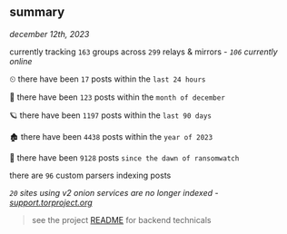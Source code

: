 
## summary
_december 12th, 2023_

currently tracking `163` groups across `299` relays & mirrors - _`106` currently online_

⏲ there have been `17` posts within the `last 24 hours`

🦈 there have been `123` posts within the `month of december`

🪐 there have been `1197` posts within the `last 90 days`

🏚 there have been `4438` posts within the `year of 2023`

🦕 there have been `9128` posts `since the dawn of ransomwatch`

there are `96` custom parsers indexing posts

_`20` sites using v2 onion services are no longer indexed - [support.torproject.org](https://support.torproject.org/onionservices/v2-deprecation/)_

> see the project [README](https://github.com/joshhighet/ransomwatch#ransomwatch--) for backend technicals
